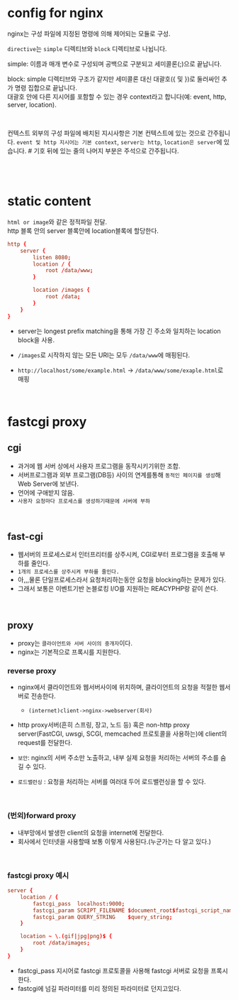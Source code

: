 # config for nginx

nginx는 구성 파일에 지정된 명령에 의해 제어되는 모듈로 구성.

`directive`는 `simple` 디렉티브와 `block` 디렉티브로 나뉩니다.

simple: 이름과 매개 변수로 구성되며 공백으로 구분되고 세미콜론(;)으로 끝납니다.

block: simple 디렉티브와 구조가 같지만 세미콜론 대신 대괄호({ 및 })로 둘러싸인 추가 명령 집합으로 끝납니다.  
대괄호 안에 다른 지시어를 포함할 수 있는 경우 context라고 합니다(예: event, http, server, location).

<br>

컨텍스트 외부의 구성 파일에 배치된 지시사항은 기본 컨텍스트에 있는 것으로 간주됩니다.
`event 및 http 지시어는 기본 context`, `server는 http`, `location은 server`에 있습니다.
\# 기호 뒤에 있는 줄의 나머지 부분은 주석으로 간주됩니다.

<br><br>

# static content

`html or image`와 같은 정적파일 전달.  
http 블록 안의 server 블록안에 location블록에 할당한다.

```conf
http {
	server {
		listen 8080;
		location / {
			root /data/www;
		}

		location /images {
			root /data;
		}
	}
}
```

- server는 longest prefix matching을 통해 가장 긴 주소와 일치하는 location block을 사용.

- `/images`로 시작하지 않는 모든 URI는 모두 `/data/www`에 매핑된다.
- `http://localhost/some/example.html` -> `/data/www/some/exaple.html`로 매핑

<br>

# fastcgi proxy

## cgi

- 과거에 웹 서버 상에서 사용자 프로그램을 동작시키기위한 조합.
- 서버프로그램과 외부 프로그램(DB등) 사이의 연계를통해 `동적인 페이지를 생성`해 Web Server에 보낸다.
- 언어에 구애받지 않음.
- `사용자 요청마다 프로세스를 생성하기때문에 서버에 부하`

<br>

## fast-cgi

- 웹서버의 프로세스로서 인터프리터를 상주시켜, CGI로부터 프로그램을 호출해 부하를 줄인다.
- `1개의 프로세스를 상주시켜 부하를 줄인다.`
- 아,,,물론 단일프로세스라서 요청처리하는동안 요청을 blocking하는 문제가 있다.
- 그래서 보통은 이벤트기반 논블로킹 I/O를 지원하는 REACYPHP랑 같이 쓴다.

<br>

## proxy

- proxy는 `클라이언트와 서버 사이의 중개자`이다.
- nginx는 기본적으로 프록시를 지원한다.

### reverse proxy

- nginx에서 클라이언트와 웹서버사이에 위치하며, 클라이언트의 요청을 적절한 웹서버로 전송한다.

  - `(internet)client->nginx->webserver(회사)`

- http proxy서버(흔히 스프링, 장고, 노드 등) 혹은 non-http proxy server(FastCGI, uwsgi, SCGI, memcached 프로토콜을 사용하는)에 client의 request를 전달한다.

- `보안`: nginx의 서버 주소만 노출하고, 내부 실제 요청을 처리하는 서버의 주소를 숨길 수 있다.
- `로드밸런싱` : 요청을 처리하는 서버를 여러대 두어 로드밸런싱을 할 수 있다.

<br>

### (번외)forward proxy

- 내부망에서 발생한 client의 요청을 internet에 전달한다.
- 회사에서 인터넷을 사용할때 보통 이렇게 사용된다.(누군가는 다 알고 있다.)

<br>

### fastcgi proxy 예시

```conf
server {
    location / {
        fastcgi_pass  localhost:9000;
        fastcgi_param SCRIPT_FILENAME $document_root$fastcgi_script_name;
        fastcgi_param QUERY_STRING    $query_string;
    }

    location ~ \.(gif|jpg|png)$ {
        root /data/images;
    }
}
```

- fastcgi_pass 지시어로 fastcgi 프로토콜을 사용해 fastcgi 서버로 요청을 프록시한다.
- fastcgi에 넘길 파라미터를 미리 정의된 파라미터로 던지고있다.

[](https://docs.nginx.com/nginx/admin-guide/web-server/reverse-proxy/)
[](https://nginx.org/en/docs/beginners_guide.html#control)
